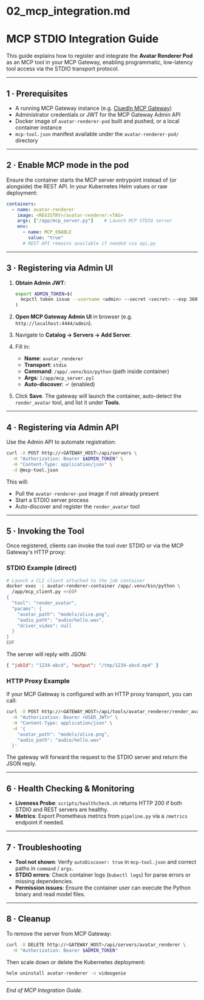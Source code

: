 # 02\_mcp\_integration.md

# MCP STDIO Integration Guide

This guide explains how to register and integrate the **Avatar Renderer Pod** as an MCP tool in your MCP Gateway, enabling programmatic, low-latency tool access via the STDIO transport protocol.

---

## 1 · Prerequisites

* A running MCP Gateway instance (e.g. [CluedIn MCP Gateway](https://github.com/mcpgateway/mcpgateway))
* Administrator credentials or JWT for the MCP Gateway Admin API
* Docker image of `avatar-renderer-pod` built and pushed, or a local container instance
* `mcp-tool.json` manifest available under the `avatar-renderer-pod/` directory

---

## 2 · Enable MCP mode in the pod

Ensure the container starts the MCP server entrypoint instead of (or alongside) the REST API. In your Kubernetes Helm values or raw deployment:

```yaml
containers:
  - name: avatar-renderer
    image: <REGISTRY>/avatar-renderer:<TAG>
    args: ["/app/mcp_server.py"]    # Launch MCP STDIO server
    env:
      - name: MCP_ENABLE
        value: "true"
      # REST API remains available if needed via api.py
```

---

## 3 · Registering via Admin UI

1. **Obtain Admin JWT**:

   ```bash
   export ADMIN_TOKEN=$(
     mcpctl token issue --username <admin> --secret <secret> --exp 3600
   )
   ```
2. **Open MCP Gateway Admin UI** in browser (e.g. `http://localhost:4444/admin`).
3. Navigate to **Catalog → Servers → Add Server**.
4. Fill in:

   * **Name**: `avatar_renderer`
   * **Transport**: `stdio`
   * **Command**: `/app/.venv/bin/python` (path inside container)
   * **Args**: `[/app/mcp_server.py]`
   * **Auto-discover**: ✓ (enabled)
5. Click **Save**. The gateway will launch the container, auto-detect the `render_avatar` tool, and list it under **Tools**.

---

## 4 · Registering via Admin API

Use the Admin API to automate registration:

```bash
curl -X POST http://<GATEWAY_HOST>/api/servers \
  -H "Authorization: Bearer $ADMIN_TOKEN" \
  -H "Content-Type: application/json" \
  -d @mcp-tool.json
```

This will:

* Pull the `avatar-renderer-pod` image if not already present
* Start a STDIO server process
* Auto-discover and register the `render_avatar` tool

---

## 5 · Invoking the Tool

Once registered, clients can invoke the tool over STDIO or via the MCP Gateway's HTTP proxy:

### STDIO Example (direct)

```bash
# Launch a CLI client attached to the job container
docker exec -i avatar-renderer-container /app/.venv/bin/python \
  /app/mcp_client.py <<EOF
{
  "tool": "render_avatar",
  "params": {
    "avatar_path": "models/alice.png",
    "audio_path": "audio/hello.wav",
    "driver_video": null
  }
}
EOF
```

The server will reply with JSON:

```json
{ "jobId": "1234-abcd", "output": "/tmp/1234-abcd.mp4" }
```

### HTTP Proxy Example

If your MCP Gateway is configured with an HTTP proxy transport, you can call:

```bash
curl -X POST http://<GATEWAY_HOST>/api/tools/avatar_renderer/render_avatar \
  -H "Authorization: Bearer <USER_JWT>" \
  -H "Content-Type: application/json" \
  -d '{
    "avatar_path": "models/alice.png",
    "audio_path": "audio/hello.wav"
  }'
```

The gateway will forward the request to the STDIO server and return the JSON reply.

---

## 6 · Health Checking & Monitoring

* **Liveness Probe**: `scripts/healthcheck.sh` returns HTTP 200 if both STDIO and REST servers are healthy.
* **Metrics**: Export Prometheus metrics from `pipeline.py` via a `/metrics` endpoint if needed.

---

## 7 · Troubleshooting

* **Tool not shown**: Verify `autoDiscover: true` in `mcp-tool.json` and correct paths in `command` / `args`.
* **STDIO errors**: Check container logs (`kubectl logs`) for parse errors or missing dependencies.
* **Permission issues**: Ensure the container user can execute the Python binary and read model files.

---

## 8 · Cleanup

To remove the server from MCP Gateway:

```bash
curl -X DELETE http://<GATEWAY_HOST>/api/servers/avatar_renderer \
  -H "Authorization: Bearer $ADMIN_TOKEN"
```

Then scale down or delete the Kubernetes deployment:

```bash
helm uninstall avatar-renderer -n videogenie
```

---

*End of MCP Integration Guide.*
